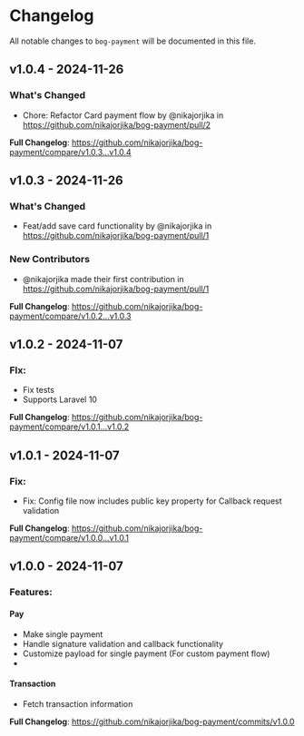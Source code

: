 # Changelog

All notable changes to `bog-payment` will be documented in this file.

## v1.0.4 - 2024-11-26

### What's Changed

* Chore: Refactor Card payment flow by @nikajorjika in https://github.com/nikajorjika/bog-payment/pull/2

**Full Changelog**: https://github.com/nikajorjika/bog-payment/compare/v1.0.3...v1.0.4

## v1.0.3 - 2024-11-26

### What's Changed

* Feat/add save card functionality by @nikajorjika in https://github.com/nikajorjika/bog-payment/pull/1

### New Contributors

* @nikajorjika made their first contribution in https://github.com/nikajorjika/bog-payment/pull/1

**Full Changelog**: https://github.com/nikajorjika/bog-payment/compare/v1.0.2...v1.0.3

## v1.0.2 - 2024-11-07

### FIx:

- Fix tests
- Supports Laravel 10

**Full Changelog**: https://github.com/nikajorjika/bog-payment/compare/v1.0.1...v1.0.2

## v1.0.1 - 2024-11-07

### Fix:

- Fix: Config file now includes public key property for Callback request validation

**Full Changelog**: https://github.com/nikajorjika/bog-payment/compare/v1.0.0...v1.0.1

## v1.0.0 - 2024-11-07

### Features:

#### Pay

- Make single payment
- Handle signature validation and callback functionality
- Customize payload for single payment (For custom payment flow)
- 

#### Transaction

- Fetch transaction information

**Full Changelog**: https://github.com/nikajorjika/bog-payment/commits/v1.0.0
